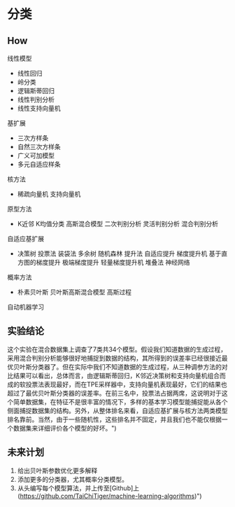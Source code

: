 # 分类

## How
线性模型
- 线性回归
- 岭分类
- 逻辑斯蒂回归
- 线性判别分析
- 线性支持向量机

基扩展
- 三次方样条
- 自然三次方样条
- 广义可加模型
- 多元自适应样条

核方法
- 稀疏向量机
支持向量机

原型方法
- K近邻
K均值分类
高斯混合模型
二次判别分析
灵活判别分析
混合判别分析

自适应基扩展
- 决策树
投票法
装袋法
多余树
随机森林
提升法
自适应提升
梯度提升机
基于直方图的梯度提升
极端梯度提升
轻量梯度提升机
堆叠法
神经网络

概率方法
- 朴素贝叶斯
贝叶斯高斯混合模型
高斯过程

自动机器学习


## 实验结论
这个实验在混合数据集上调查了7类共34个模型。假设我们知道数据的生成过程，采用混合判别分析能够很好地捕捉到数据的结构，其所得到的误差率已经很接近最优贝叶斯分类器了。但在实际中我们不知道数据的生成过程，从三种调参方法的对比结果可以看出，总体而言，由逻辑斯蒂回归，K邻近决策树和支持向量机组合而成的软投票法表现最好，而在TPE采样器中，支持向量机表现最好，它们的结果也超过了最优贝叶斯分类器的误差率。在前三名中，投票法占据两席，这说明对于这个简单数据集，在特征不是很丰富的情况下，多样的基本学习模型能捕捉能从各个侧面捕捉数据集的结构。另外，从整体排名来看，自适应基扩展与核方法两类模型排名靠前。当然，由于一些随机性，这些排名并不固定，并且我们也不能仅根据一个数据集来详细评价各个模型的好坏。")
## 未来计划
1. 给出贝叶斯参数优化更多解释
2. 添加更多的分类器，尤其概率分类模型。
3. 从头编写每个模型算法，并上传至[Github]上(https://github.com/TaiChiTiger/machine-learning-algorithms)")
